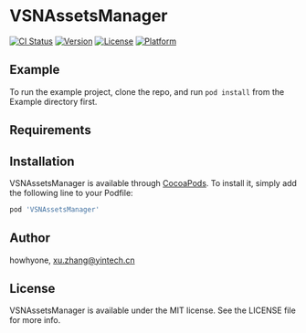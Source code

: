 # VSNAssetsManager

[![CI Status](https://img.shields.io/travis/howhyone/VSNAssetsManager.svg?style=flat)](https://travis-ci.org/howhyone/VSNAssetsManager)
[![Version](https://img.shields.io/cocoapods/v/VSNAssetsManager.svg?style=flat)](https://cocoapods.org/pods/VSNAssetsManager)
[![License](https://img.shields.io/cocoapods/l/VSNAssetsManager.svg?style=flat)](https://cocoapods.org/pods/VSNAssetsManager)
[![Platform](https://img.shields.io/cocoapods/p/VSNAssetsManager.svg?style=flat)](https://cocoapods.org/pods/VSNAssetsManager)

## Example

To run the example project, clone the repo, and run `pod install` from the Example directory first.

## Requirements

## Installation

VSNAssetsManager is available through [CocoaPods](https://cocoapods.org). To install
it, simply add the following line to your Podfile:

```ruby
pod 'VSNAssetsManager'
```

## Author

howhyone, xu.zhang@yintech.cn

## License

VSNAssetsManager is available under the MIT license. See the LICENSE file for more info.
